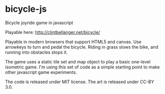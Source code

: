 bicycle-js
==========

Bicycle joyride game in javascript

Playable here:
http://clintbellanger.net/bicycle/

Playable in modern browsers that support HTML5 and canvas. Use arrowkeys to turn and pedal the bicycle. Riding in grass slows the bike, and running into obstacles stops it.

The game uses a static tile set and map object to play a basic one-level isometric game. I'm using this set of code as a simple starting point to make other javascript game experiments.

The code is released under MIT license.
The art is released under CC-BY 3.0.
